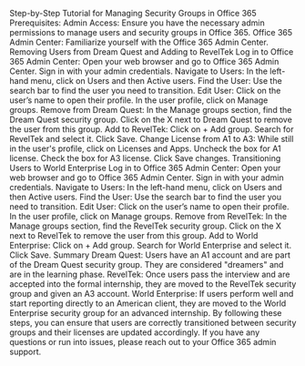 Step-by-Step Tutorial for Managing Security Groups in Office 365
Prerequisites:
Admin Access: Ensure you have the necessary admin permissions to manage users and security groups in Office 365.
Office 365 Admin Center: Familiarize yourself with the Office 365 Admin Center.
Removing Users from Dream Quest and Adding to RevelTek
Log in to Office 365 Admin Center:
Open your web browser and go to Office 365 Admin Center.
Sign in with your admin credentials.
Navigate to Users:
In the left-hand menu, click on Users and then Active users.
Find the User:
Use the search bar to find the user you need to transition.
Edit User:
Click on the user’s name to open their profile.
In the user profile, click on Manage groups.
Remove from Dream Quest:
In the Manage groups section, find the Dream Quest security group.
Click on the X next to Dream Quest to remove the user from this group.
Add to RevelTek:
Click on + Add group.
Search for RevelTek and select it.
Click Save.
Change License from A1 to A3:
While still in the user's profile, click on Licenses and Apps.
Uncheck the box for A1 license.
Check the box for A3 license.
Click Save changes.
Transitioning Users to World Enterprise
Log in to Office 365 Admin Center:
Open your web browser and go to Office 365 Admin Center.
Sign in with your admin credentials.
Navigate to Users:
In the left-hand menu, click on Users and then Active users.
Find the User:
Use the search bar to find the user you need to transition.
Edit User:
Click on the user’s name to open their profile.
In the user profile, click on Manage groups.
Remove from RevelTek:
In the Manage groups section, find the RevelTek security group.
Click on the X next to RevelTek to remove the user from this group.
Add to World Enterprise:
Click on + Add group.
Search for World Enterprise and select it.
Click Save.
Summary
Dream Quest: Users have an A1 account and are part of the Dream Quest security group. They are considered "dreamers" and are in the learning phase.
RevelTek: Once users pass the interview and are accepted into the formal internship, they are moved to the RevelTek security group and given an A3 account.
World Enterprise: If users perform well and start reporting directly to an American client, they are moved to the World Enterprise security group for an advanced internship.
By following these steps, you can ensure that users are correctly transitioned between security groups and their licenses are updated accordingly. If you have any questions or run into issues, please reach out to your Office 365 admin support.
